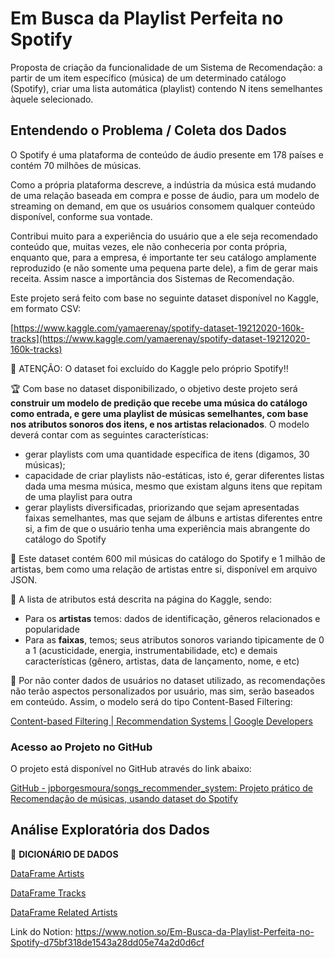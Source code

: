 # Em Busca da Playlist Perfeita no Spotify

Proposta de criação da funcionalidade de um Sistema de Recomendação: a partir de um item específico (música) de um determinado catálogo (Spotify), criar uma lista automática (playlist) contendo N itens semelhantes àquele selecionado.

## Entendendo o Problema / Coleta dos Dados

O Spotify é uma plataforma de conteúdo de áudio presente em 178 países e contém 70 milhões de músicas. 

Como a própria plataforma descreve, a indústria da música está mudando de uma relação baseada em compra e posse de áudio, para um modelo de streaming on demand, em que os usuários consomem qualquer conteúdo disponível, conforme sua vontade.

Contribui muito para a experiência do usuário que a ele seja recomendado conteúdo que, muitas vezes, ele não conheceria por conta própria, enquanto que, para a empresa, é importante ter seu catálogo amplamente reproduzido (e não somente uma pequena parte dele), a fim de gerar mais receita. Assim nasce a importância dos Sistemas de Recomendação.

Este projeto será feito com base no seguinte dataset disponível no Kaggle, em formato CSV:

[https://www.kaggle.com/yamaerenay/spotify-dataset-19212020-160k-tracks](https://www.kaggle.com/yamaerenay/spotify-dataset-19212020-160k-tracks)

🔴 ATENÇÃO: O dataset foi excluído do Kaggle pelo próprio Spotify!!

🏆 Com base no dataset disponibilizado, o objetivo deste projeto será **construir um modelo de predição que recebe uma música do catálogo como entrada, e gere uma playlist de músicas semelhantes, com base nos atributos sonoros dos itens, e nos artistas relacionados**. O modelo deverá contar com as seguintes características:

- gerar playlists com uma quantidade específica de itens (digamos, 30 músicas);
- capacidade de criar playlists não-estáticas, isto é, gerar diferentes listas dada uma mesma música, mesmo que existam alguns itens que repitam de uma playlist para outra
- gerar playlists diversificadas, priorizando que sejam apresentadas faixas semelhantes, mas que sejam de álbuns e artistas diferentes entre si, a fim de que o usuário tenha uma experiência mais abrangente do catálogo do Spotify

📌 Este dataset contém 600 mil músicas do catálogo do Spotify e 1 milhão de artistas, bem como uma relação de artistas entre si, disponível em arquivo JSON.

🎼 A lista de atributos está descrita na página do Kaggle, sendo:

- Para os **artistas** temos: dados de identificação, gêneros relacionados e popularidade
- Para as **faixas**, temos; seus atributos sonoros variando tipicamente de 0 a 1 (acusticidade, energia, instrumentabilidade, etc) e demais características (gênero, artistas, data de lançamento, nome, e etc)

📌 Por não conter dados de usuários no dataset utilizado, as recomendações não terão aspectos personalizados por usuário, mas sim, serão baseados em conteúdo. Assim, o modelo será do tipo Content-Based Filtering:

[Content-based Filtering | Recommendation Systems | Google Developers](https://developers.google.com/machine-learning/recommendation/content-based/basics)

### Acesso ao Projeto no GitHub

O projeto está disponível no GitHub através do link abaixo: 

[GitHub - jpborgesmoura/songs_recommender_system: Projeto prático de Recomendação de músicas, usando dataset do Spotify](https://github.com/jpborgesmoura/songs_recommender_system)

## Análise Exploratória dos Dados

🔖 **DICIONÁRIO DE DADOS**

[DataFrame Artists](https://www.notion.so/a167ab6010154280b4e86a8f8c8779fa)

[DataFrame Tracks](https://www.notion.so/3d024e20561a4788b09c8ab2d76ea15b)

[DataFrame Related Artists](https://www.notion.so/c5f09b2facdb4c93983d809bada9b1ee)

Link do Notion: https://www.notion.so/Em-Busca-da-Playlist-Perfeita-no-Spotify-d75bf318de1543a28dd05e74a2d0d6cf
